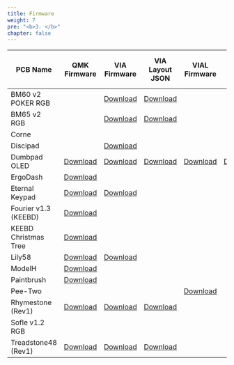 ```yaml
---
title: Firmware
weight: 7
pre: "<b>3. </b>"
chapter: false
---
```


| PCB Name              | QMK Firmware                                    | VIA Firmware                                | VIA Layout JSON                             | VIAL Firmware                             | QMK RP2040 (Splinky etc)                                   | ZMK Firmware                   |
|-----------------------|-------------------------------------------------|---------------------------------------------|---------------------------------------------|-------------------------------------------|------------------------------------------------------------|--------------------------------|
| BM60 v2 POKER RGB     |                                                 | [Download](./bm60v2_poker_via.hex)          | [Download](./bm60v2_poker_via.json)         |                                           |                                                            |                                |
| BM65 v2 RGB           |                                                 | [Download](./bm65v2_via.hex)                | [Download](./bm65v2_via.json)               |                                           |                                                            |                                |
| Corne                 |                                                 |                                             |                                             |                                           |                                                            | [Download](corne-firmware.zip) |
| Discipad              |                                                 | [Download](./discipad_via.hex)              |                                             |                                           |                                                            |                                |
| Dumbpad OLED          | [Download](./dumbpad_combo_oled_default.hex)    | [Download](./dumbpad_combo_oled_via.hex)    | [Download](./dumbpad_combo_oled_via.json)   | [Download](./dumbpad_combo_oled_vial.hex) | [Download](./dumbpad_v1x_oled_default_promicro_rp2040.uf2) |                               |                                |
| ErgoDash              | [Download](./ergodash_rev1_default.hex)         |                                             |                                             |                                           |                                                            |                                |
| Eternal Keypad        | [Download](./eternal-keypad_default.hex)        | [Download](./eternal-keypad_via.hex)        |                                             |                                           |                                                            |                                |
| Fourier v1.3 (KEEBD)  | [Download](./keebd_fourier_default.hex)         |                                             |                                             |                                           |                                                            |                                |
| KEEBD Christmas Tree  | [Download](./keebd_tree_default.hex)            |                                             |                                             |                                           |                                                            |                                |
| Lily58                | [Download](./lily58_rev1_default.hex)           | [Download](./lily58_rev1_via.hex)           |                                             |                                           |                                                            |                                |
| ModelH                | [Download](./modelh_default.hex)                |                                             |                                             |                                           |                                                            |                                |
| Paintbrush            | [Download](./paintbrush_artsey_righty.hex)      |                                             |                                             |                                           |                                                            |                                |
| Pee-Two               |                                                 |                                             |                                             | [Download](./pee-two_vial.hex)            |                                                            |                                |
| Rhymestone (Rev1)     | [Download](./rhymestone_rev1_default.hex)       | [Download](./rhymestone_rev1_via.hex)       | [Download](./rhymestone_rev1.via.json)      |                                           |                                                            |                                |
| Sofle v1.2 RGB        |                                                 |                                             |                                             |                                           |                                                            | [Download](sofle-firmware.zip) |
| Treadstone48 (Rev1)   | [Download](./treadstone48_rev1_default.hex)     | [Download](./treadstone48_rev1_via.hex)     | [Download](./treadstone48_rev1_via.json)    |                                           |                                                            |                                |
